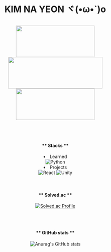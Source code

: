 <div align="center">


<h1>KIM NA YEON ヾ(•ω•`)o <br><br>

<a href="https://github.com/devxb/gitanimals">
  <img
    src="https://render.gitanimals.org/lines/eoyan?pet-id=587181348183179491"
    width="250"
    height="100"
  />
</a>

<a href="https://github.com/devxb/gitanimals">
  <img
    src="https://render.gitanimals.org/lines/eoyan?pet-id=587181348183179486"
    width="300"
    height=100"
  />
</a>

<a href="https://github.com/devxb/gitanimals">
  <img
    src="https://render.gitanimals.org/lines/eoyan?pet-id=587181348183179491"
    width="250"
    height="100"
  />
</a>
</h1>



<br>
<br>
<h4> ** Stacks ** </h4>




<li> Learned </li> <img alt="Python" src ="https://img.shields.io/badge/Python-3776AB.svg?&style=flat-square&logo=Python&logoColor=white"/> 
<li> Projects </li> <img alt="React" src ="https://img.shields.io/badge/React-61DAFB.svg?&style=flat-square&logo=React&logoColor=white"/> <img alt="Unity" src ="https://img.shields.io/badge/Unity-FFFFFF.svg?&style=flat-square&logo=Unity&logoColor=black"/>

<br>
<br>
<br>
<h4> ** Solved.ac ** </h4>



  
[![Solved.ac Profile](http://mazassumnida.wtf/api/v2/generate_badge?boj=nayeon1031)](https://solved.ac/nayeon1031/)



<br>
<br>
<h4> ** GitHub stats ** </h4>





![Anurag's GitHub stats](https://github-readme-stats.vercel.app/api?username=eoyan&show_icons=true&theme=react)</dd>






</div>

